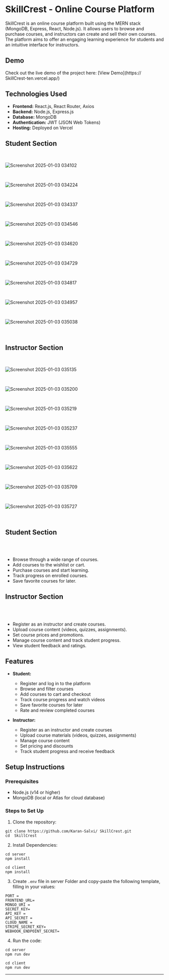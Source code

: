 # SkillCrest - Online Course Platform

SkillCrest is an online course platform built using the MERN stack (MongoDB, Express, React, Node.js). It allows users to browse and purchase courses, and instructors can create and sell their own courses. The platform aims to offer an engaging learning experience for students and an intuitive interface for instructors.

## Demo

Check out the live demo of the project here: [View Demo](https:// SkillCrest-ten.vercel.app/)

## Technologies Used

- **Frontend:** React.js, React Router, Axios
- **Backend:** Node.js, Express.js
- **Database:** MongoDB
- **Authentication:** JWT (JSON Web Tokens)
- **Hosting:** Deployed on Vercel

<h2>Student Section</h2>

<br/>

![Screenshot 2025-01-03 034102](https://github.com/user-attachments/assets/70701da8-7e8b-4546-ad27-b7d7e984696b)

<br/>

![Screenshot 2025-01-03 034224](https://github.com/user-attachments/assets/bca40e4f-f337-4cc0-bae7-1ee196777188)

<br/>

![Screenshot 2025-01-03 034337](https://github.com/user-attachments/assets/68b5916e-6e24-4105-afdb-208184303e16)

<br/>

![Screenshot 2025-01-03 034546](https://github.com/user-attachments/assets/e7af2020-6372-4f7f-bde3-e57717fb35db)

<br/>

![Screenshot 2025-01-03 034620](https://github.com/user-attachments/assets/fede77cd-9b09-4b55-9de9-3fd21f9b6c68)

<br/>

![Screenshot 2025-01-03 034729](https://github.com/user-attachments/assets/a486e4c2-9474-40a6-bc96-20c8c5b37545)

<br/>

![Screenshot 2025-01-03 034817](https://github.com/user-attachments/assets/4df6d4f8-7e03-4eb4-8530-29b5e7fdc57e)

<br/>

![Screenshot 2025-01-03 034957](https://github.com/user-attachments/assets/0d0db95f-1770-44ea-bbd9-393762b98521)

<br/>

![Screenshot 2025-01-03 035038](https://github.com/user-attachments/assets/4bf8e24d-a499-47f2-a72f-ed8c637f67a2)

<br/>

<h2>Instructor Section</h2>

<br/>

![Screenshot 2025-01-03 035135](https://github.com/user-attachments/assets/bb24ea68-2ba8-4934-9ad6-c11f4cfa059d)

<br/>

![Screenshot 2025-01-03 035200](https://github.com/user-attachments/assets/8ee05a4c-23b6-4ccb-a0a9-3f61c786b5e9)

<br/>

![Screenshot 2025-01-03 035219](https://github.com/user-attachments/assets/b40c96cf-0c64-4470-a615-03792bcc5682)

<br/>

![Screenshot 2025-01-03 035237](https://github.com/user-attachments/assets/29f76ca4-a475-49fe-a8c9-1961a6d36439)

<br/>

![Screenshot 2025-01-03 035555](https://github.com/user-attachments/assets/875e43df-4efd-44ec-9fcf-6d9b0b932ff3)

<br/>

![Screenshot 2025-01-03 035622](https://github.com/user-attachments/assets/974e9bed-016f-4c2b-9ecf-f9fb23c60be2)

<br/>

![Screenshot 2025-01-03 035709](https://github.com/user-attachments/assets/b94254e8-3c00-48f0-9198-03a3a53b3f55)

<br/>

![Screenshot 2025-01-03 035727](https://github.com/user-attachments/assets/a98e393c-4f01-45c9-b741-2cd36f89fde1)

<br/>

<h2>Student Section</h2>

<br/>

<br/>

- Browse through a wide range of courses.
- Add courses to the wishlist or cart.
- Purchase courses and start learning.
- Track progress on enrolled courses.
- Save favorite courses for later.

<h2>Instructor Section</h2>

<br/>

<br/>

- Register as an instructor and create courses.
- Upload course content (videos, quizzes, assignments).
- Set course prices and promotions.
- Manage course content and track student progress.
- View student feedback and ratings.

## Features

- **Student:**

  - Register and log in to the platform
  - Browse and filter courses
  - Add courses to cart and checkout
  - Track course progress and watch videos
  - Save favorite courses for later
  - Rate and review completed courses

- **Instructor:**
  - Register as an instructor and create courses
  - Upload course materials (videos, quizzes, assignments)
  - Manage course content
  - Set pricing and discounts
  - Track student progress and receive feedback

## Setup Instructions

### Prerequisites

- Node.js (v14 or higher)
- MongoDB (local or Atlas for cloud database)

### Steps to Set Up

1. Clone the repository:

```
git clone https://github.com/Karan-Salvi/ SkillCrest.git
cd  SkillCrest
```

2. Install Dependencies:

```
cd server
npm install

cd client
npm install
```

3. Create `.env` file in server Folder and copy-paste the following template, filling in your values:

```
PORT =
FRONTEND_URL=
MONGO_URI =
SECRET_KEY=
API_KEY =
API_SECRET =
CLOUD_NAME =
STRIPE_SECRET_KEY=
WEBHOOK_ENDPOINT_SECRET=
```

4. Run the code:

```
cd server
npm run dev

cd client
npm run dev
```

---
